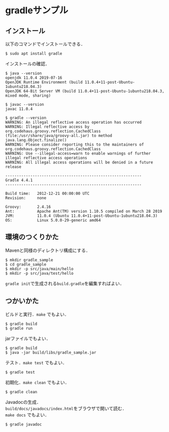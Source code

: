 # gradleサンプル

## インストール

以下のコマンドでインストールできる．

```
$ sudo apt install gradle
```

インストールの確認．

```
$ java --version
openjdk 11.0.4 2019-07-16
OpenJDK Runtime Environment (build 11.0.4+11-post-Ubuntu-1ubuntu218.04.3)
OpenJDK 64-Bit Server VM (build 11.0.4+11-post-Ubuntu-1ubuntu218.04.3, mixed mode, sharing)
```

```
$ javac --version
javac 11.0.4
```

```
$ gradle --version
WARNING: An illegal reflective access operation has occurred
WARNING: Illegal reflective access by org.codehaus.groovy.reflection.CachedClass (file:/usr/share/java/groovy-all.jar) to method java.lang.Object.finalize()
WARNING: Please consider reporting this to the maintainers of org.codehaus.groovy.reflection.CachedClass
WARNING: Use --illegal-access=warn to enable warnings of further illegal reflective access operations
WARNING: All illegal access operations will be denied in a future release

------------------------------------------------------------
Gradle 4.4.1
------------------------------------------------------------

Build time:   2012-12-21 00:00:00 UTC
Revision:     none

Groovy:       2.4.16
Ant:          Apache Ant(TM) version 1.10.5 compiled on March 28 2019
JVM:          11.0.4 (Ubuntu 11.0.4+11-post-Ubuntu-1ubuntu218.04.3)
OS:           Linux 5.0.0-29-generic amd64
```

## 環境のつくりかた

Mavenと同様のディレクトリ構成にする．

```
$ mkdir gradle_sample
$ cd gradle_sample
$ mkdir -p src/java/main/hello
$ mkdir -p src/java/test/hello
```

`gradle init`で生成される`build.gradle`を編集すればよい．

## つかいかた

ビルドと実行．`make` でもよい．

```
$ gradle build
$ gradle run
```

jarファイルでもよい．

```
$ gradle build
$ java -jar build/libs/gradle_sample.jar 
```

テスト．`make test` でもよい．

```
$ gradle test
```

初期化．`make clean` でもよい．

```
$ gradle clean
```

Javadocの生成．    
`build/docs/javadocs/index.html`をブラウザで開いて読む．    
`make docs` でもよい．

```
$ gradle javadoc
```
